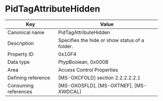 # PidTagAttributeHidden

| Key | Value |
|---|---|
| Canonical name | PidTagAttributeHidden |
| Description | Specifies the hide or show status of a folder. |
| Property ID | 0x10F4 |
| Data type | PtypBoolean, 0x000B |
| Area | Access Control Properties |
| Defining reference | [MS-OXCFOLD] section 2.2.2.2.2.1 |
| Consuming references | [MS-OXOSFLD], [MS-OXTNEF], [MS-XWDCAL] |
